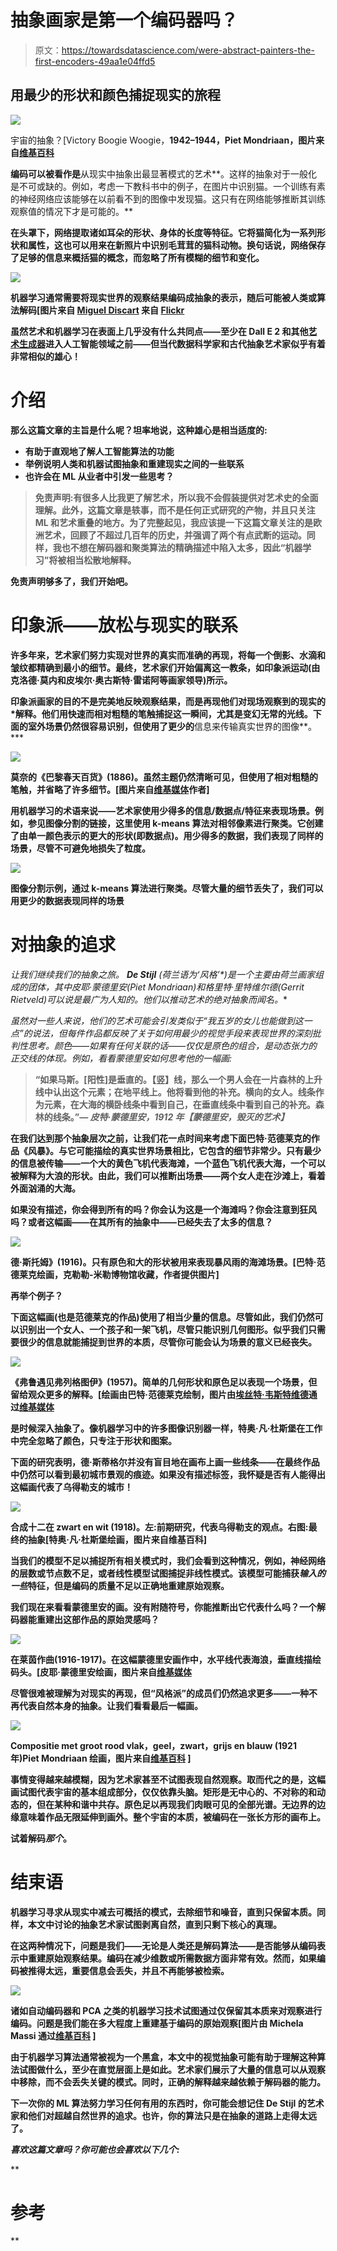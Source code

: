 # 抽象画家是第一个编码器吗？

> 原文：<https://towardsdatascience.com/were-abstract-painters-the-first-encoders-49aa1e04ffd5>

## 用最少的形状和颜色捕捉现实的旅程

![](img/e9334f5da04e1db4f040a6c3d1121b63.png)

宇宙的抽象？[Victory Boogie Woogie，**1942–1944，Piet Mondriaan，图片来自[维基百科](https://nl.wikipedia.org/wiki/Victory_Boogie_Woogie#/media/Bestand:Piet_Mondriaan_Victory_Boogie_Woogie.jpg)**

**编码可以被看作是**从现实中抽象出最显著模式的艺术**。这样的抽象对于一般化是不可或缺的。例如，考虑一下教科书中的例子，在图片中识别猫。一个训练有素的神经网络应该能够在以前看不到的图像中发现猫。这只有在网络能够推断其训练观察值的情况下才是可能的。**

**在头罩下，网络提取诸如耳朵的形状、身体的长度等特征。它将猫简化为一系列形状和属性，这也可以用来在新照片中识别毛茸茸的猫科动物。换句话说，网络保存了足够的信息来概括猫的概念，而忽略了所有模糊的细节和变化。**

**![](img/a80e2d4c98b2aab3372018e006ddc7ce.png)**

**机器学习通常需要将现实世界的观察结果编码成抽象的表示，随后可能被人类或算法解码[图片来自 [Miguel Discart](https://www.flickr.com/photos/miguel_discart_vrac_3/) 来自 [Flickr](https://www.flickr.com/photos/miguel_discart_vrac_3/31276604567)**

**虽然艺术和机器学习在表面上几乎没有什么共同点——至少在 Dall E 2 和其他[艺术生成器](https://medium.com/p/1e8695d9f3b6)进入人工智能领域之前——但当代数据科学家和古代抽象艺术家似乎有着非常相似的雄心！**

# **介绍**

**那么这篇文章的主旨是什么呢？坦率地说，这种雄心是相当适度的:**

*   **有助于直观地了解人工智能算法的功能**
*   **举例说明人类和机器试图抽象和重建现实之间的一些联系**
*   **也许会在 ML 从业者中引发一些思考？**

> **免责声明:有很多人比我更了解艺术，所以我不会假装提供对艺术史的全面理解。此外，这篇文章是轶事，而不是任何正式研究的产物，并且只关注 ML 和艺术重叠的地方。为了完整起见，我应该提一下这篇文章关注的是欧洲艺术，回顾了不超过几百年的历史，并强调了两个有点武断的运动。同样，我也不想在解码器和聚类算法的精确描述中陷入太多，因此“机器学习”将被相当松散地解释。**

**免责声明够多了，我们开始吧。**

# **印象派——放松与现实的联系**

**许多年来，艺术家们努力实现对世界的真实而准确的再现，将每一个倒影、水滴和皱纹都精确到最小的细节。最终，艺术家们开始偏离这一教条，如印象派运动(由克洛德·莫内和皮埃尔·奥古斯特·雷诺阿等画家领导)所示。**

**印象派画家的目的不是完美地反映观察结果，而是再现他们对现场观察到的现实的*解释。他们用快速而相对粗糙的笔触捕捉这一瞬间，尤其是变幻无常的光线。下面的室外场景仍然很容易识别，但使用了更少的**信息来传输真实世界的图像**。***

**![](img/8ece1d4872083602f8228a9642e1709d.png)**

**莫奈的《巴黎春天百货》(1886)。虽然主题仍然清晰可见，但使用了相对粗糙的笔触，并省略了许多细节。[图片来自[维基媒体](https://upload.wikimedia.org/wikipedia/commons/c/c3/Monet_-_Le_Printemps%2C_1886.jpg?20190529013302)作者]**

**用机器学习的术语来说——艺术家使用少得多的信息/数据点/特征来表现场景。例如，参见图像分割的链接，这里使用 **k-means 算法**对相邻像素进行聚类。它创建了由单一颜色表示的更大的形状(即数据点)。用少得多的数据，我们表现了同样的场景，尽管不可避免地损失了粒度。**

**![](img/7bb21dbf406b7527b674e62149c73fe2.png)**

**图像分割示例，通过 k-means 算法进行聚类。尽管大量的细节丢失了，我们可以用更少的数据表现同样的场景**

# **对抽象的追求**

**让我们继续我们的抽象之旅。 **De Stijl** (荷兰语为*‘风格’*)是一个主要由荷兰画家组成的团体，其中皮耶·蒙德里安(Piet Mondriaan)和格里特·里特维尔德(Gerrit Rietveld)可以说是最广为人知的。他们以推动艺术的绝对抽象而闻名。**

**虽然对一些人来说，他们的艺术可能会引发类似于*“我五岁的女儿也能做到这一点”*的说法，但每件作品都反映了关于如何用最少的视觉手段来表现世界的深刻批判性思考。颜色——如果有任何关联的话——仅仅是原色的组合，是动态张力的正交线的体现。例如，看看蒙德里安如何思考他的一幅画:**

> **“如果马斯。[阳性]是垂直的。【竖】线，那么一个男人会在一片森林的上升线中认出这个元素；在地平线上。他将看到他的补充。横向的女人。线条作为元素，在大海的横卧线条中看到自己，在垂直线条中看到自己的补充。森林的线条。”— *皮特·蒙德里安，1912 年【蒙德里安，毁灭的艺术】***

**在我们达到那个抽象层次之前，让我们花一点时间来考虑下面巴特·范德莱克的作品《风暴》。与它可能描绘的真实世界场景相比，它包含的细节非常少。只有最少的信息被传输——一个大的黄色飞机代表海滩，一个蓝色飞机代表大海，一个可以被解释为大浪的形状。由此，我们可以推断出场景——两个女人走在沙滩上，看着外面汹涌的大海。**

**如果没有描述，你会得到所有的吗？你会认为这是一个海滩吗？你会注意到狂风吗？或者这幅画——在其所有的抽象中——已经失去了太多的信息？**

**![](img/05ab23d5260c605993157dfd2083812a.png)**

**德·斯托姆》(1916)。只有原色和大的形状被用来表现暴风雨的海滩场景。[巴特·范德莱克绘画，克勒勒-米勒博物馆收藏，作者提供图片]**

**再举个例子？**

**下面这幅画(也是范德莱克的作品)使用了相当少量的信息。尽管如此，我们仍然可以识别出一个女人、一个孩子和一架飞机，尽管只能识别几何图形。似乎我们只需要很少的信息就能捕捉到世界的本质，尽管你可能会认为场景的意义已经丧失。**

**![](img/07c76ea4dfd1a7012a90906ff6adb4bb.png)**

**《弗鲁遇见弗列格图伊》(1957)。简单的几何形状和原色足以表现一个场景，但留给观众更多的解释。[绘画由巴特·范德莱克绘制，图片由[埃丝特·韦斯特维德](https://www.flickr.com/photos/westher/)通过[维基媒体](https://commons.wikimedia.org/wiki/File:Schilderij_van_der_Lech.jpg)**

**是时候深入抽象了。像机器学习中的许多图像识别器一样，特奥·凡·杜斯堡在工作中完全忽略了颜色，只专注于形状和图案。**

**下面的研究表明，德·斯蒂格尔并没有盲目地在画布上画一些线条——在最终作品中仍然可以看到最初城市景观的痕迹。如果没有描述标签，我怀疑是否有人能得出这幅画代表了乌得勒支的城市！**

**![](img/24e9d631f384423db8a8d762e2949a77.png)**

**合成十二在 zwart en wit (1918)。左:前期研究，代表乌得勒支的观点。右图:最终的抽象[特奥·凡·杜斯堡绘画，图片来自维基百科]**

**当我们的模型不足以捕捉所有相关模式时，我们会看到这种情况，例如，**神经网络的层数或节点数**不足，或者线性模型试图捕捉非线性模式。该模型可能捕获*输入的一些*特征，但是编码的质量不足以正确地重建原始观察。**

**我们现在来看看蒙德里安的画。没有附随符号，你能推断出它代表什么吗？一个解码器能重建出这部作品的原始灵感吗？**

**![](img/040de60d5b30a69454a5d86a265e4b7a.png)**

**在莱茵作曲(1916-1917)。在这幅蒙德里安画作中，水平线代表海浪，垂直线描绘码头。[皮耶·蒙德里安绘画，图片来自[维基媒体](https://nl.m.wikipedia.org/wiki/Compositie_in_lijn#/media/Bestand%3AMondriaan_Compositie_in_lijn.jpg)**

**尽管很难被理解为对现实的再现，但“风格派”的成员们仍然追求更多——一种不再代表自然本身的抽象。让我们看看最后一幅画。**

**![](img/ce11e5b5169641e3127fbe06dfb96ad9.png)**

**Compositie met groot rood vlak，geel，zwart，grijs en blauw (1921 年)Piet Mondriaan 绘画，图片来自[维基百科](https://nl.wikipedia.org/wiki/Compositie_met_groot_rood_vlak,_geel,_zwart,_grijs_en_blauw) ]**

**事情变得越来越模糊，因为艺术家甚至不试图表现自然观察。取而代之的是，这幅画试图代表宇宙的基本组成部分，仅仅依靠头脑。矩形是无中心的、不对称的和动态的，但在某种和谐中共存。原色足以再现我们肉眼可见的全部光谱。无边界的边缘意味着作品无限延伸到画外。整个宇宙的本质，被编码在一张长方形的画布上。**

**试着解码*那个*。**

# **结束语**

**机器学习寻求从现实中减去可概括的模式，去除细节和噪音，直到只保留本质。同样，本文中讨论的抽象艺术家试图剥离自然，直到只剩下核心的真理。**

**在这两种情况下，问题是我们——无论是人类还是解码算法——是否能够从编码表示中重建原始观察结果。编码在减少维数或所需数据方面非常有效。然而，如果编码被推得太远，**重要信息会丢失**，并且不再能够被检索。**

**![](img/48b21d22e33f5bff7b5abe9fc9284df2.png)**

**诸如自动编码器和 PCA 之类的机器学习技术试图通过仅保留其本质来对观察进行编码。问题是我们能在多大程度上重建基于编码的原始观察[图片由 Michela Massi 通过[维基百科](https://en.wikipedia.org/wiki/Autoencoder#/media/File:Reconstruction_autoencoders_vs_PCA.png) ]**

**由于机器学习算法通常被视为一个黑盒，本文中的视觉抽象可能有助于理解这种算法试图做什么，至少在直觉层面上是如此。艺术家们展示了大量的信息可以从观察中移除，而不会丢失关键的模式。同时，正确的解释越来越依赖于解码器的能力。**

**下一次你的 ML 算法努力学习任何有用的东西时，你可能会想记住 De Stijl 的艺术家和他们对超越自然世界的追求。也许，你的算法只是在抽象的道路上走得太远了。**

***喜欢这篇文章吗？你可能也会喜欢以下几个:***

**[](/is-small-data-the-next-big-thing-in-data-science-9acc7f24907f)  [](/zen-and-the-art-of-data-science-how-to-avoid-gumption-traps-a3590deef870)  

# 参考

[](https://fr.wikipedia.org/wiki/Composition_avec_grand_plan_rouge,_jaune,_noir,_gris_et_bleu)  [](https://en.wikipedia.org/wiki/De_Stijl)  [](https://en.wikipedia.org/wiki/Impressionism)  [](https://en.wikipedia.org/wiki/Image_segmentation) **